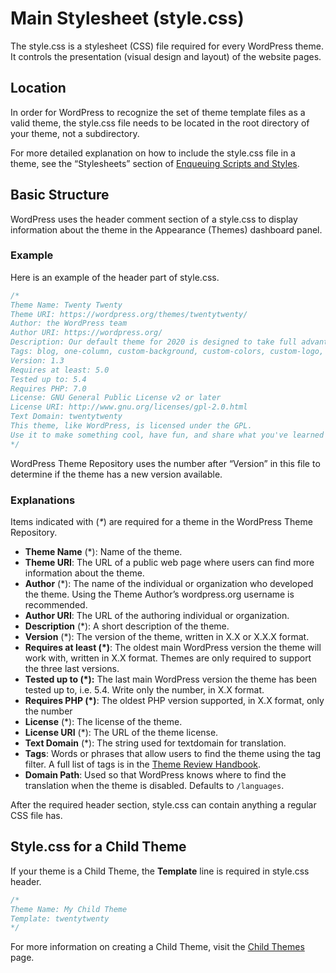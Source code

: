 # Main Stylesheet (style.css)

The style.css is a stylesheet (CSS) file required for every WordPress theme. It controls the presentation (visual design and layout) of the website pages.

## Location

In order for WordPress to recognize the set of theme template files as a valid theme, the style.css file needs to be located in the root directory of your theme, not a subdirectory.

For more detailed explanation on how to include the style.css file in a theme, see the “Stylesheets” section of [Enqueuing Scripts and Styles](https://developer.wordpress.org/themes/basics/including-css-javascript/#stylesheets).

## Basic Structure

WordPress uses the header comment section of a style.css to display information about the theme in the Appearance (Themes) dashboard panel.

### Example

Here is an example of the header part of style.css.

```css
/*
Theme Name: Twenty Twenty
Theme URI: https://wordpress.org/themes/twentytwenty/
Author: the WordPress team
Author URI: https://wordpress.org/
Description: Our default theme for 2020 is designed to take full advantage of the flexibility of the block editor. Organizations and businesses have the ability to create dynamic landing pages with endless layouts using the group and column blocks. The centered content column and fine-tuned typography also makes it perfect for traditional blogs. Complete editor styles give you a good idea of what your content will look like, even before you publish. You can give your site a personal touch by changing the background colors and the accent color in the Customizer. The colors of all elements on your site are automatically calculated based on the colors you pick, ensuring a high, accessible color contrast for your visitors.
Tags: blog, one-column, custom-background, custom-colors, custom-logo, custom-menu, editor-style, featured-images, footer-widgets, full-width-template, rtl-language-support, sticky-post, theme-options, threaded-comments, translation-ready, block-styles, wide-blocks, accessibility-ready
Version: 1.3
Requires at least: 5.0
Tested up to: 5.4
Requires PHP: 7.0
License: GNU General Public License v2 or later
License URI: http://www.gnu.org/licenses/gpl-2.0.html
Text Domain: twentytwenty
This theme, like WordPress, is licensed under the GPL.
Use it to make something cool, have fun, and share what you've learned with others.
*/
```

WordPress Theme Repository uses the number after “Version” in this file to determine if the theme has a new version available.

### Explanations

Items indicated with (*\**) are required for a theme in the WordPress Theme Repository.

*   **Theme Name** (\*): Name of the theme.
*   **Theme URI**: The URL of a public web page where users can find more information about the theme.
*   **Author** (\*): The name of the individual or organization who developed the theme. Using the Theme Author’s wordpress.org username is recommended.
*   **Author URI**: The URL of the authoring individual or organization.
*   **Description** (\*): A short description of the theme.
*   **Version** (\*): The version of the theme, written in X.X or X.X.X format.
*   **Requires at least (\*)**: The oldest main WordPress version the theme will work with, written in X.X format. Themes are only required to support the three last versions.
*   **Tested up to (\*):** The last main WordPress version the theme has been tested up to, i.e. 5.4. Write only the number, in X.X format.
*   **Requires PHP (\*)**: The oldest PHP version supported, in X.X format, only the number
*   **License** (\*): The license of the theme.
*   **License URI** (\*): The URL of the theme license.
*   **Text Domain** (\*): The string used for textdomain for translation.
*   **Tags**: Words or phrases that allow users to find the theme using the tag filter. A full list of tags is in the [Theme Review Handbook](https://make.wordpress.org/themes/handbook/review/required/theme-tags/).
*   **Domain Path**: Used so that WordPress knows where to find the translation when the theme is disabled. Defaults to `/languages`.

After the required header section, style.css can contain anything a regular CSS file has.

## Style.css for a Child Theme

If your theme is a Child Theme, the **Template** line is required in style.css header.

```css
/*
Theme Name: My Child Theme
Template: twentytwenty
*/
```

For more information on creating a Child Theme, visit the [Child Themes](/themes/advanced-topics/child-themes/) page.